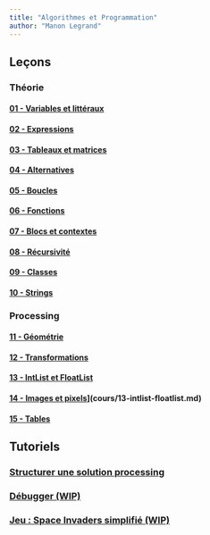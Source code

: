 ```yaml
---
title: "Algorithmes et Programmation"
author: "Manon Legrand"
---
```



## Leçons

### Théorie
#### [01 - Variables et littéraux](cours/01-variables-litteraux.md) 
#### [02 - Expressions](cours/02-expressions.md)
#### [03 - Tableaux et matrices](cours/03-tableaux-matrices.md)
#### [04 - Alternatives](cours/04-alternatives.md)
#### [05 - Boucles](cours/05-boucles.md)
#### [06 - Fonctions](cours/06-fonctions.md)
#### [07 - Blocs et contextes](cours/07-blocs-contextes.md)
#### [08 - Récursivité](cours/08-recursivite.md)
#### [09 - Classes](cours/09-classes.md)
#### [10 - Strings](cours/10-strings.md)

### Processing
#### [11 - Géométrie](cours/11-geometrie.md)
#### [12 - Transformations](cours/12-transformations.md)
#### [13 - IntList et FloatList](cours/13-intlist-floatlist.md)
#### [14 - Images et pixels](cours/14-images-pixels)](cours/13-intlist-floatlist.md)
#### [15 - Tables](cours/15-tables.md)



## Tutoriels
### [Structurer une solution processing](tutoriels/structurer-une-solution.md)
### [Débugger (WIP)](tutoriels/debugger.md)
### [Jeu : Space Invaders simplifié (WIP)](tutoriels/space-invaders)

